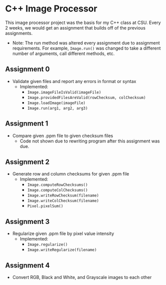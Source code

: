 # C++ Image Processor
This image processor project was the basis for my C++ class at CSU. Every 2 weeks, we would get an assignment that builds off of the previous assignments.

- Note: The run method was altered every assignment due to assignment requirements. For example, `Image.run()` was changed to take a different number of arguments, call different methods, etc.

## Assignment 0
- Validate given files and report any errors in format or syntax
    - Implemented:
        - `Image.imageFileIsValid(imageFile)`
        - `Image.providedFilesAreValid(rowChecksum, colChecksum)`
        - `Image.loadImage(imageFile)`
        - `Image.run(arg1, arg2, arg3)`

## Assignment 1
- Compare given .ppm file to given checksum files
    - Code not shown due to rewriting program after this assignment was due. 

## Assignment 2
- Generate row and column checksums for given .ppm file
    - Implemented:
        - `Image.computeRowChecksums()`
        - `Image.computeColChecksums()`
        - `Image.writeRowChecksum(filename)`
        - `Image.writeColChecksum(filename)`
        - `Pixel.pixelSum()`

## Assignment 3
- Regularize given .ppm file by pixel value intensity
    - Implemented:
        - `Image.regularize()`
        - `Image.writeRegularize(filename)`
     
## Assignment 4
- Convert RGB, Black and White, and Grayscale images to each other
          
